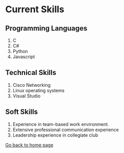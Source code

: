 # Current Skills

## Programming Languages
1. C
2. C#
3. Python
4. Javascript

## Technical Skills
1. Cisco Networking
2. Linux operating systems
3. Visual Studio

## Soft Skills
1. Experience in team-based work environment.
2. Extensive professional communication experience
3. Leadership experience in collegiate club

[Go back to home page](./README.md)
